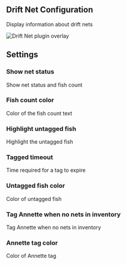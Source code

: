 ## Drift Net Configuration

Display information about drift nets

![Drift Net plugin overlay](https://raw.githubusercontent.com/runelite/wiki/master/img/Drift-Net-overlay.png)

## Settings

### Show net status

Show net status and fish count

### Fish count color

Color of the fish count text

### Highlight untagged fish

Highlight the untagged fish

### Tagged timeout

Time required for a tag to expire

### Untagged fish color

Color of untagged fish

### Tag Annette when no nets in inventory

Tag Annette when no nets in inventory

### Annette tag color

Color of Annette tag